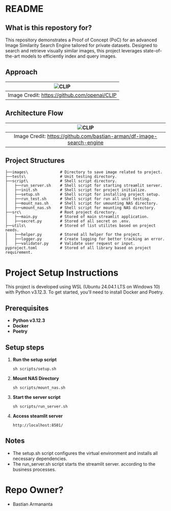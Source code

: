 # README #

## What is this repostory for? ##
This repository demonstrates a Proof of Concept (PoC) for an advanced Image Similarity Search Engine tailored for private datasets. Designed to search and retrieve visually similar images, this project leverages state-of-the-art models to efficiently index and query images.

## Approach

| ![CLIP](https://raw.githubusercontent.com/mlfoundations/open_clip/main/docs/CLIP.png) |
|:--:|
| Image Credit: https://github.com/openai/CLIP |

## Architecture Flow
| ![CLIP](https://github.com/bastian-arman/df-image-search-engine/blob/feature/global-nas/images/Architecture%20Flow.png) |
|:--:|
| Image Credit: https://github.com/bastian-arman/df-image-search-engine |

## Project Structures ##
```
├──images\              # Directory to save image related to project.
├──tests\               # Unit testing directory.
├──script\              # Shell script directory.
│   ├──run_server.sh    # Shell script for starting streamlit server.
│   ├──init.sh          # Shell script for project initialize.
│   ├──setup.sh         # Shell script for installing project setup.
│   ├──run_test.sh      # Shell script for run all unit testing.
│   ├──mount_nas.sh     # Shell script for umounting NAS directory.
│   ├──umount_nas.sh    # Shell script for mounting NAS directory.
├──src\                 # Root project directory.
│   ├──main.py          # Stored of main streamlit application.
│   ├──secret.py        # Stored of all secret on .env.
├──utils\               # Stored of list utilites based on project needs.
│   ├──helper.py        # Stored all helper for the project.
│   ├──logger.py        # Create logging for better tracking an error.
│   ├──validator.py     # Validate user request or input.
pyproject.toml          # Stored of all library based on project requirement.
```

# Project Setup Instructions

This project is developed using WSL (Ubuntu 24.04.1 LTS on Windows 10) with Python v3.12.3. To get started, you'll need to install Docker and Poetry.

## Prerequisites

- **Python v3.12.3**
- **Docker**
- **Poetry**

## Setup steps

1. **Run the setup script**
    ```
    sh scripts/setup.sh
    ```

2. **Mount NAS Directory**
    ```
    sh scripts/mount_nas.sh
    ```

3. **Start the server script**
    ```
    sh scripts/run_server.sh
    ```

4. **Access steamlit server**
    ```
    http://localhost:8501/
    ```

## Notes
- The setup.sh script configures the virtual environment and installs all necessary dependencies.
- The run_server.sh script starts the streamlit server.
according to the business processes.

# Repo Owner? #
* Bastian Armananta
